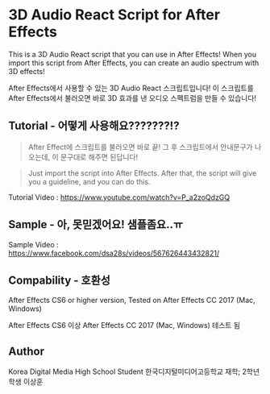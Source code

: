 # 3D Audio React Script for After Effects
This is a 3D Audio React script that you can use in After Effects! When you import this script from After Effects, you can create an audio spectrum with 3D effects!

After Effects에서 사용할 수 있는 3D Audio React 스크립트입니다! 이 스크립트를 After Effects에서 불러오면 바로 3D 효과를 낸 오디오 스펙트럼을 만들 수 있습니다!


## Tutorial - 어떻게 사용해요???????!?
> After Effect에 스크립트를 불러오면 바로 끝! 그 후 스크립트에서 안내문구가 나오는데, 이 문구대로 해주면 된답니다!

> Just import the script into After Effects. After that, the script will give you a guideline, and you can do this.

Tutorial Video : https://www.youtube.com/watch?v=P_a2zoQdzGQ


## Sample - 아, 못믿겠어요! 샘플좀요..ㅠ
Sample Video : https://www.facebook.com/dsa28s/videos/567626443432821/


## Compability - 호환성
After Effects CS6 or higher version,
Tested on After Effects CC 2017 (Mac, Windows)

After Effects CS6 이상
After Effects CC 2017 (Mac, Windows) 테스트 됨


## Author
Korea Digital Media High School Student
한국디지털미디어고등학교 재학; 2학년 학생 이상훈

